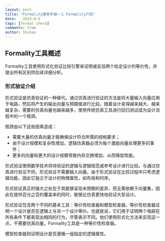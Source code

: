 ```yaml
---
layout: post
title: "Formality使用手册——1 Formality介绍"
date:   2024-8-6
tags: [formal check]
comments: true
author: Shuhao
---
```


## Formality工具概述

Formality工具使用形式化验证比较引擎来证明或反驳两个给定设计的等价性，并提出所有区别供后续详细分析。

### 形式验证介绍

形式验证是仿真验证的一种替代。通过仿真进行验证的方法是将大量输入向量应用于电路，然后将产生的输出向量与预期值进行比较。随着设计变得越来越大、越来越复杂，需要的仿真向量也越来越多，使用传统仿真工具进行回归测试成为设计流程中的一个瓶颈。

瓶颈由以下这些因素造成：

- 需要大量的仿真向量才能确保设计符合所需的规格要求；
- 由于设计规模和复杂性增加，逻辑仿真器必须为每个激励向量处理更多的事件；
- 更多的向量和更大的设计规模导致内存交换增加，从而降低性能。

形式验证使用数学技术将待验证的逻辑与逻辑规范或参考设计进行比较。与通过仿真进行验证不同，形式验证不需要输入向量。由于形式验证在比较过程中只考虑逻辑功能，因此它独立于设计的物理属性，如布局和时序。

形式验证真正的强大之处在于其能够呈现未预期的差异，而无需依赖于向量集，因此在提供百分之百的覆盖率的同时，能够比仿真更快地验证大型设计。

形式验证包含两个不同的基本工具：等价性检查器和模型检查器。等价性检查器证明一个设计是否在逻辑上与另一个设计等价。也就是说，它们用于证明两个电路在所有条件下都表现出相同的行为，尽管表示不同。他们使用形式化方法来实现这一点，不需要仿真向量。Formality工具是一种等价性检查器。

模型检查器则证明设计是否遵循一组指定的逻辑属性。


